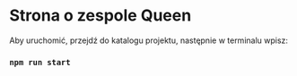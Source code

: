 # Strona o zespole Queen  

Aby uruchomić, przejdź do katalogu projektu, następnie w terminalu wpisz:

### `npm run start`
